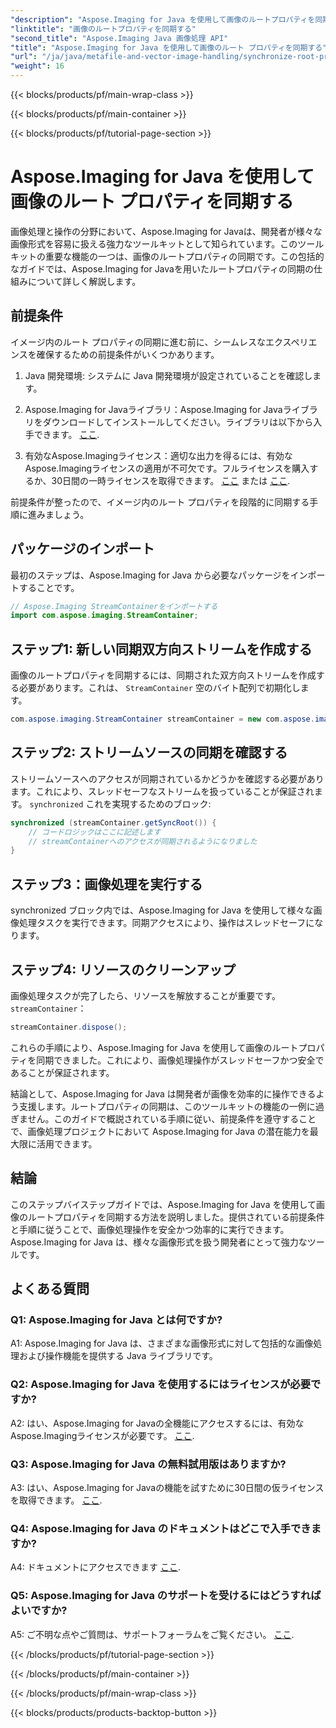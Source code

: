 ```yaml
---
"description": "Aspose.Imaging for Java を使用して画像のルートプロパティを同期する方法を学びます。このステップバイステップガイドで、スレッドセーフな画像処理を実現しましょう。"
"linktitle": "画像のルートプロパティを同期する"
"second_title": "Aspose.Imaging Java 画像処理 API"
"title": "Aspose.Imaging for Java を使用して画像のルート プロパティを同期する"
"url": "/ja/java/metafile-and-vector-image-handling/synchronize-root-property-in-images/"
"weight": 16
---
```


{{< blocks/products/pf/main-wrap-class >}}

{{< blocks/products/pf/main-container >}}

{{< blocks/products/pf/tutorial-page-section >}}

# Aspose.Imaging for Java を使用して画像のルート プロパティを同期する

画像処理と操作の分野において、Aspose.Imaging for Javaは、開発者が様々な画像形式を容易に扱える強力なツールキットとして知られています。このツールキットの重要な機能の一つは、画像のルートプロパティの同期です。この包括的なガイドでは、Aspose.Imaging for Javaを用いたルートプロパティの同期の仕組みについて詳しく解説します。

## 前提条件

イメージ内のルート プロパティの同期に進む前に、シームレスなエクスペリエンスを確保するための前提条件がいくつかあります。

1. Java 開発環境: システムに Java 開発環境が設定されていることを確認します。

2. Aspose.Imaging for Javaライブラリ：Aspose.Imaging for Javaライブラリをダウンロードしてインストールしてください。ライブラリは以下から入手できます。 [ここ](https://releases。aspose.com/imaging/java/).

3. 有効なAspose.Imagingライセンス：適切な出力を得るには、有効なAspose.Imagingライセンスの適用が不可欠です。フルライセンスを購入するか、30日間の一時ライセンスを取得できます。 [ここ](https://purchase.aspose.com/buy) または [ここ](https://purchase。aspose.com/temporary-license/).

前提条件が整ったので、イメージ内のルート プロパティを段階的に同期する手順に進みましょう。

## パッケージのインポート

最初のステップは、Aspose.Imaging for Java から必要なパッケージをインポートすることです。

```java
// Aspose.Imaging StreamContainerをインポートする
import com.aspose.imaging.StreamContainer;
```

## ステップ1: 新しい同期双方向ストリームを作成する

画像のルートプロパティを同期するには、同期された双方向ストリームを作成する必要があります。これは、 `StreamContainer` 空のバイト配列で初期化します。

```java
com.aspose.imaging.StreamContainer streamContainer = new com.aspose.imaging.StreamContainer(new java.io.ByteArrayInputStream(new byte[0]));
```

## ステップ2: ストリームソースの同期を確認する

ストリームソースへのアクセスが同期されているかどうかを確認する必要があります。これにより、スレッドセーフなストリームを扱っていることが保証されます。 `synchronized` これを実現するためのブロック:

```java
synchronized (streamContainer.getSyncRoot()) {
    // コードロジックはここに記述します
    // streamContainerへのアクセスが同期されるようになりました
}
```

## ステップ3：画像処理を実行する

synchronized ブロック内では、Aspose.Imaging for Java を使用して様々な画像処理タスクを実行できます。同期アクセスにより、操作はスレッドセーフになります。

## ステップ4: リソースのクリーンアップ

画像処理タスクが完了したら、リソースを解放することが重要です。 `streamContainer`：

```java
streamContainer.dispose();
```

これらの手順により、Aspose.Imaging for Java を使用して画像のルートプロパティを同期できました。これにより、画像処理操作がスレッドセーフかつ安全であることが保証されます。

結論として、Aspose.Imaging for Java は開発者が画像を効率的に操作できるよう支援します。ルートプロパティの同期は、このツールキットの機能の一例に過ぎません。このガイドで概説されている手順に従い、前提条件を遵守することで、画像処理プロジェクトにおいて Aspose.Imaging for Java の潜在能力を最大限に活用できます。

## 結論

このステップバイステップガイドでは、Aspose.Imaging for Java を使用して画像のルートプロパティを同期する方法を説明しました。提供されている前提条件と手順に従うことで、画像処理操作を安全かつ効率的に実行できます。Aspose.Imaging for Java は、様々な画像形式を扱う開発者にとって強力なツールです。

## よくある質問

### Q1: Aspose.Imaging for Java とは何ですか?

A1: Aspose.Imaging for Java は、さまざまな画像形式に対して包括的な画像処理および操作機能を提供する Java ライブラリです。

### Q2: Aspose.Imaging for Java を使用するにはライセンスが必要ですか?

A2: はい、Aspose.Imaging for Javaの全機能にアクセスするには、有効なAspose.Imagingライセンスが必要です。 [ここ](https://purchase。aspose.com/buy).

### Q3: Aspose.Imaging for Java の無料試用版はありますか?

A3: はい、Aspose.Imaging for Javaの機能を試すために30日間の仮ライセンスを取得できます。 [ここ](https://purchase。aspose.com/temporary-license/).

### Q4: Aspose.Imaging for Java のドキュメントはどこで入手できますか?

A4: ドキュメントにアクセスできます [ここ](https://reference。aspose.com/imaging/java/).

### Q5: Aspose.Imaging for Java のサポートを受けるにはどうすればよいですか?

A5: ご不明な点やご質問は、サポートフォーラムをご覧ください。 [ここ](https://forum。aspose.com/).

{{< /blocks/products/pf/tutorial-page-section >}}

{{< /blocks/products/pf/main-container >}}

{{< /blocks/products/pf/main-wrap-class >}}

{{< blocks/products/products-backtop-button >}}